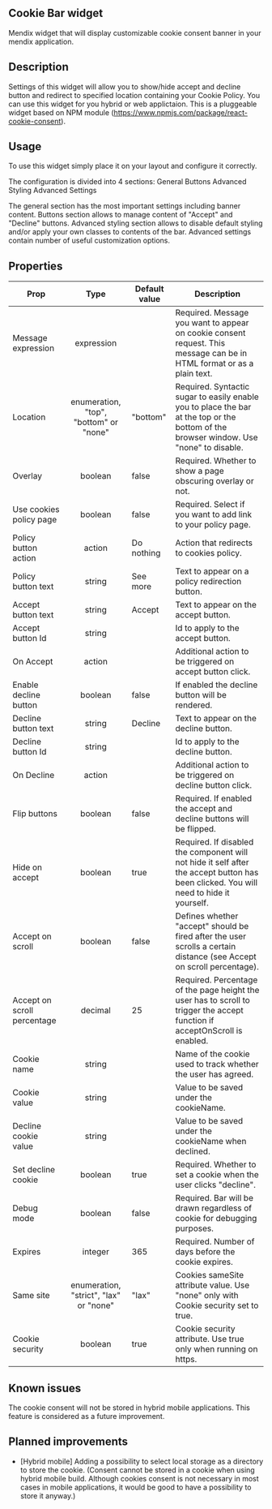 ## Cookie Bar widget

Mendix widget that will display customizable cookie consent banner in your mendix application.

## Description

Settings of this widget will allow you to show/hide accept and decline button and redirect to specified location
containing your Cookie Policy. You can use this widget for you hybrid or web applictaion. This is a pluggeable widget
based on NPM module (https://www.npmjs.com/package/react-cookie-consent).

## Usage

To use this widget simply place it on your layout and configure it correctly.

The configuration is divided into 4 sections: General Buttons Advanced Styling Advanced Settings

The general section has the most important settings including banner content.
Buttons section allows to manage content of "Accept" and "Decline" buttons.
Advanced styling section allows to disable default styling and/or apply your own classes to contents of the bar.
Advanced settings contain number of useful customization options.

## Properties

| Prop | Type | Default value | Description |
| ---- | :--: | ------------- | ----------- |
| Message expression | expression | | Required. Message you want to appear on cookie consent request. This message can be in HTML format or as a plain text. | 
| Location | enumeration, "top", "bottom" or "none" | "bottom" | Required. Syntactic sugar to easily enable you to place the bar at the top or the bottom of the browser window. Use "none" to disable. | 
| Overlay | boolean | false | Required. Whether to show a page obscuring overlay or not. | 
| Use cookies policy page | boolean | false | Required. Select if you want to add link to your policy page. | 
| Policy button action | action | Do nothing | Action that redirects to cookies policy. |
| Policy button text | string | See more | Text to appear on a policy redirection button. | 
| Accept button text | string | Accept | Text to appear on the accept button. | 
| Accept button Id | string | | Id to apply to the accept button. | 
| On Accept | action | | Additional action to be triggered on accept button click. |
| Enable decline button | boolean | false | If enabled the decline button will be rendered. |
| Decline button text | string | Decline | Text to appear on the decline button. |
| Decline button Id | string | | Id to apply to the decline button. |
| On Decline | action | | Additional action to be triggered on decline button click. |
| Flip buttons | boolean | false | Required. If enabled the accept and decline buttons will be flipped. |
| Hide on accept | boolean | true | Required. If disabled the component will not hide it self after the accept button has been clicked. You will need to hide it yourself. |
| Accept on scroll | boolean | false | Defines whether "accept" should be fired after the user scrolls a certain distance (see Accept on scroll percentage). |
| Accept on scroll percentage | decimal | 25 | Required. Percentage of the page height the user has to scroll to trigger the accept function if acceptOnScroll is enabled. |
| Cookie name | string | | Name of the cookie used to track whether the user has agreed. | 
| Cookie value | string | | Value to be saved under the cookieName. | 
| Decline cookie value | string | | Value to be saved under the cookieName when declined. |
| Set decline cookie | boolean | true | Required. Whether to set a cookie when the user clicks "decline". | 
| Debug mode | boolean | false | Required. Bar will be drawn regardless of cookie for debugging purposes. | 
| Expires | integer | 365 | Required. Number of days before the cookie expires. |
| Same site | enumeration, "strict", "lax" or "none" | "lax" | Cookies sameSite attribute value. Use "none" only with Cookie security set to true. |
| Cookie security | boolean | true | Cookie security attribute. Use true only when running on https. |

## Known issues

The cookie consent will not be stored in hybrid mobile applications. This feature is considered as a future improvement.

## Planned improvements

- [Hybrid mobile] Adding a possibility to select local storage as a directory to store the cookie. (Consent cannot be stored in a cookie when using hybrid mobile build. Although cookies consent is not necessary in most cases in mobile applications, it would be good to have a possibility to store it anyway.)
